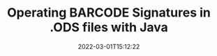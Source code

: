 ---
############################# Static ############################
layout: "auto-gen"
date: 2022-03-01T15:12:22
draft: false
otherformats: 
breadcrumb: Create BARCODE signature on ODS for Java

############################# Head ############################
head_title: "Adding BARCODE signatures in a ODS file with Java"
head_description: "Put BARCODE Signature on ODS file for Java using a few lines of code. Use the GroupDocs Document Signature API to sign dozens file formats."

############################# Header ############################
title: "Operating BARCODE Signatures in .ODS files with Java"
description: "How to add BARCODE Signature with a few lines of Java code"
bg_image: "https://cms.admin.containerize.com/templates/aspose/App_Themes/V3/images/bg/header1.png"
bg_overlay: false
button:
    enable: true

############################# SubMenu ############################
submenu:
    enable: true

    left:
        img_alt: "GroupDocs.Signature for Java"
        image: "https://cms.admin.containerize.com/templates/groupdocs/images/product-logos/90x90-noborder/groupdocs-signature-java.png"
        product: "GroupDocs.Signature"
        platform: "Java"



############################# About ############################
about:
    enable: true
    title: "About GroupDocs.Signature for Java API"
    content: |
        [GroupDocs.Signature for Java](https://products.groupdocs.com/signature/java/) is a advanced .NET API to electronically sign digital documents using various signature types such as text, image, barcode, QR-code, stamp, form-field and metadata. Users can load, edit, validate, save, remove, preview and search digital signatures within PDF, Microsoft Word, Excel worksheets, PowerPoint presentations, Adobe Photoshop, metafiles and image file formats, with additional support for customizing signature properties as needed.
    

overview:
    enable: true
    title: "Overview API"
    content: |
        Sign your ODS files with BARCODE signatures using Java easily. You can use just a couple of Java code lines in any platform of your choice like - Windows, Linux, macOS.
        You can put BARCODE on ODS file in a very convenient way and for free. Besides that it is possible to sign ODS files using advanced BARCODE options. 
        
        There are a lot of options features to sign ODS which you may use for your purposes:

        * BARCODE position on the page can be set up as absolutely as relatively;;
        * One BARCODE signature may be placed on specified pages of multi-page documents;;
        * A lot of additional signature features like color, size, border etc. are available..
        
        There are also saving options for signed ODS file:

        * after signing file might be saved with other supported format;
        * furthermore file can be encrypted with password or saved to memory stream.

        Signing ODS files with BARCODE provides vast amount opportunities for users. Moreover there is no need for any additional software installed - like MS Office, Open Office, Adobe Acrobat Reader etc.


############################# Steps ############################
steps:
    enable: true
    title_left: "Steps to sign ODS with BARCODE in Java"
    content_left: |
        [GroupDocs.Signature for Java](https://products.groupdocs.com/signature/java/) provides ability to sign ODS documents with BARCODE signatures quick and easily.
        
        * Create an instance of Signature class providing ODS file supposed to signing as path or memory stream
        * Instantiate SignOptions class and set all demanded data.
        * Invoke the Signature.Sign passing output ODS file or memory stream

    title_right: "System Requirements"
    content_right: |
        Documents signing with GroupDocs.Signature for Java can be performed in just a few simple steps. Our APIs are supported on all major platforms and operating systems. Before executing the code below, make sure you have the following prerequisites installed on your system.

        * Operating systems: Microsoft Windows, Linux, MacOS
        * Development environments: NetBeans, Intellij IDEA, Eclipse, etc.
        * Java runtime: J2SE 6.0 and above
        * Get the latest GroupDocs.Signature for Java from [Maven](https://repository.groupdocs.com/webapp/#/artifacts/browse/tree/General/repo/com/groupdocs/groupdocs-signature)
         
    code: |
        ```java    
        
        // Set up input ODS file
        string filePath = "input.ods";
        // Set up output file
        string outputFilePath = "output.ods";

        // Instantiate Signature for input file
        Signature signature = new Signature(filePath);

        // create barcode option with predefined barcode text
        BarcodeSignOptions options = new BarcodeSignOptions("John Smith");

        // setup Barcode encoding type
        options.setEncodeType(BarcodeTypes.MAILMARK);

        // set signature position
        options.setLeft(50);
        options.setTop(50);
        options.setWidth(200);
        options.setHeight(50);

        // sign ODS document
        SignResult result = signature.sign(outputFilePath, options);

        ```

demos:
    enable: true
    title: "Signing ODS documents with BARCODE Live Demo"
    content: |
       Sign ODS file with BARCODE signature right now by visiting the [GroupDocs.Signature App](https://products.groupdocs.app/signature/family) website. Free online demo waiting for you.
          

more_formats:
    enable: true
    title: "Other supported BARCODE signatures for Java"
    content: "You can also sign ODS with other signature types. Please see the list below."
       
       
back_to_top:
    enable: true
---